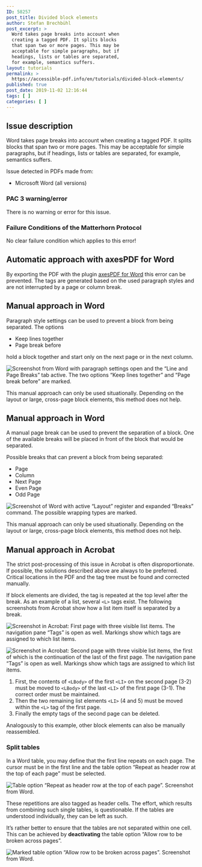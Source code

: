 ```yaml
---
ID: 58257
post_title: Divided block elements
author: Stefan Brechbühl
post_excerpt: >
  Word takes page breaks into account when
  creating a tagged PDF. It splits blocks
  that span two or more pages. This may be
  acceptable for simple paragraphs, but if
  headings, lists or tables are separated,
  for example, semantics suffers.
layout: tutorials
permalink: >
  https://accessible-pdf.info/en/tutorials/divided-block-elements/
published: true
post_date: 2019-11-02 12:16:44
tags: [ ]
categories: [ ]
---
```

## Issue description

Word takes page breaks into account when creating a tagged PDF. It splits blocks that span two or more pages. This may be acceptable for simple paragraphs, but if headings, lists or tables are separated, for example, semantics suffers.

Issue detected in PDFs made from:

- Microsoft Word (all versions)

### PAC 3 warning/error

There is no warning or error for this issue.

### Failure Conditions of the Matterhorn Protocol

No clear failure condition which applies to this error!

## Automatic approach with axesPDF for Word

By exporting the PDF with the plugin [axesPDF for Word](https://www.axes4.com/axespdf-for-word-overview.html) this error can be prevented. The tags are generated based on the used paragraph styles and are not interrupted by a page or column break.

## Manual approach in Word

Paragraph style settings can be used to prevent a block from being separated. The options

- Keep lines together
- Page break before

hold a block together and start only on the next page or in the next column.

![Screenshot from Word with paragraph settings open and the “Line and Page Breaks” tab active. The two options “Keep lines together” and “Page break before” are marked.](https://accessible-pdf.info/content/uploads/word-paragraph-page-break.png)

<div class="warning-block" markdown="1">
This manual approach can only be used situationally. Depending on the layout or large, cross-page block elements, this method does not help.
</div>

## Manual approach in Word

A manual page break can be used to prevent the separation of a block. One of the available breaks will be placed in front of the block that would be separated.

Possible breaks that can prevent a block from being separated:

- Page
- Column
- Next Page
- Even Page
- Odd Page

![Screenshot of Word with active “Layout” register and expanded “Breaks” command. The possible wrapping types are marked.](https://accessible-pdf.info/content/uploads/word-breaks.png)

<div class="warning-block" markdown="1">
This manual approach can only be used situationally. Depending on the layout or large, cross-page block elements, this method does not help.
</div>

## Manual approach in Acrobat

<div class="warning-block" markdown="1">
The strict post-processing of this issue in Acrobat is often disproportionate. If possible, the solutions described above are always to be preferred. Critical locations in the PDF and the tag tree must be found and corrected manually.
</div>

If block elements are divided, the tag is repeated at the top level after the break. As an example of a list, several `<L>` tags exist. The following screenshots from Acrobat show how a list item itself is separated by a break.

![Screenshot in Acrobat: First page with three visible list items. The navigation pane “Tags” is open as well. Markings show which tags are assigned to which list items.](https://accessible-pdf.info/content/uploads/acrobat-liste-geteilt-1.png)

![Screenshot in Acrobat: Second page with three visible list items, the first of which is the continuation of the last of the first page. The navigation pane “Tags” is open as well. Markings show which tags are assigned to which list items.](https://accessible-pdf.info/content/uploads/acrobat-liste-geteilt-2.png) 

1. First, the contents of `<LBody>` of the first `<LI>` on the second page (3-2) must be moved to `<LBody>` of the last `<LI>` of the first page (3-1). The correct order must be maintained.
2. Then the two remaining list elements `<LI>` (4 and 5) must be moved within the `<L>` tag of the first page.
3. Finally the empty tags of the second page can be deleted.

Analogously to this example, other block elements can also be manually reassembled.

### Split tables

In a Word table, you may define that the first line repeats on each page. The cursor must be in the first line and the table option “Repeat as header row at the top of each page” must be selected.

![Table option “Repeat as header row at the top of each page”. Screenshot from Word.](https://accessible-pdf.info/content/uploads/word-table-repeat-header.png)

These repetitions are also tagged as header cells. The effort, which results from combining such single tables, is questionable. If the tables are understood individually, they can be left as such.

It’s rather better to ensure that the tables are not separated within one cell. This can be achieved by **deactivating** the table option “Allow row to be broken across pages”.

![Marked table option “Allow row to be broken across pages”. Screenshot from Word.](https://accessible-pdf.info/content/uploads/word-table-allow-broken-row.png)